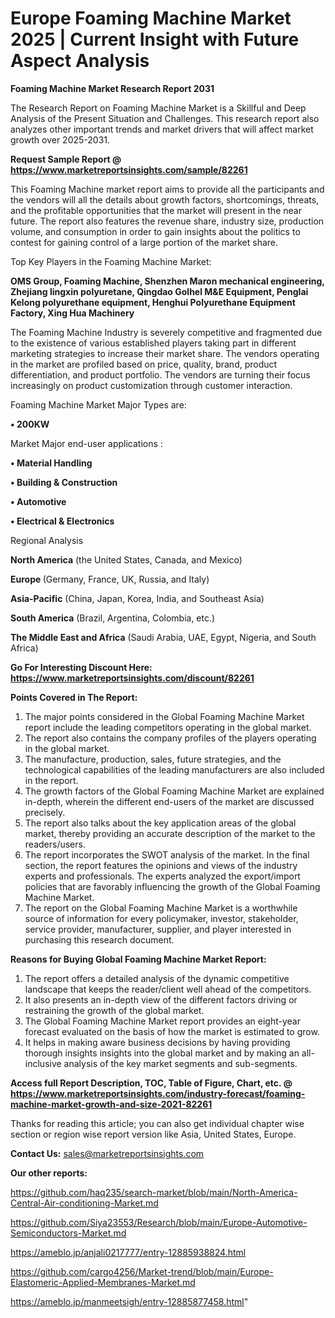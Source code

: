    # Europe Foaming Machine Market 2025 | Current Insight with Future Aspect Analysis

<strong>Foaming Machine Market Research Report 2031</strong>

The Research Report on Foaming Machine Market is a Skillful and Deep Analysis of the Present Situation and Challenges. This research report also analyzes other important trends and market drivers that will affect market growth over 2025-2031.

<strong>Request Sample Report @ <a href=https://www.marketreportsinsights.com/sample/82261>https://www.marketreportsinsights.com/sample/82261</a></strong>

This Foaming Machine market report aims to provide all the participants and the vendors will all the details about growth factors, shortcomings, threats, and the profitable opportunities that the market will present in the near future. The report also features the revenue share, industry size, production volume, and consumption in order to gain insights about the politics to contest for gaining control of a large portion of the market share.

Top Key Players in the Foaming Machine Market:

<strong>OMS Group, Foaming Machine, Shenzhen Maron mechanical engineering, Zhejiang lingxin polyuretane, Qingdao Golhel M&E Equipment, Penglai Kelong polyurethane equipment, Henghui Polyurethane Equipment Factory, Xing Hua Machinery</strong>

The Foaming Machine Industry is severely competitive and fragmented due to the existence of various established players taking part in different marketing strategies to increase their market share. The vendors operating in the market are profiled based on price, quality, brand, product differentiation, and product portfolio. The vendors are turning their focus increasingly on product customization through customer interaction.

Foaming Machine Market Major Types are:

<strong>• 200KW</strong>

Market Major end-user applications :

<strong>• Material Handling

• Building & Construction

• Automotive

• Electrical & Electronics</strong>

Regional Analysis

</u><strong><b>North America</b></strong> (the United States, Canada, and Mexico)

<strong><b>Europe </b></strong>(Germany, France, UK, Russia, and Italy)

<strong><b>Asia-Pacific</b></strong> (China, Japan, Korea, India, and Southeast Asia)

<strong><b>South America</b></strong> (Brazil, Argentina, Colombia, etc.)

<strong><b>The Middle East and Africa</b></strong> (Saudi Arabia, UAE, Egypt, Nigeria, and South Africa)

<strong>Go For Interesting Discount Here: <a href=https://www.marketreportsinsights.com/discount/82261>https://www.marketreportsinsights.com/discount/82261</a></strong>

<strong>Points Covered in The Report:</strong>
<ol>
  <li>The major points considered in the Global Foaming Machine Market report include the leading competitors operating in the global market.</li>
  <li>The report also contains the company profiles of the players operating in the global market.</li>
  <li>The manufacture, production, sales, future strategies, and the technological capabilities of the leading manufacturers are also included in the report.</li>
  <li>The growth factors of the Global Foaming Machine Market are explained in-depth, wherein the different end-users of the market are discussed precisely.</li>
  <li>The report also talks about the key application areas of the global market, thereby providing an accurate description of the market to the readers/users.</li>
  <li>The report incorporates the SWOT analysis of the market. In the final section, the report features the opinions and views of the industry experts and professionals. The experts analyzed the export/import policies that are favorably influencing the growth of the Global Foaming Machine Market.</li>
  <li>The report on the Global Foaming Machine Market is a worthwhile source of information for every policymaker, investor, stakeholder, service provider, manufacturer, supplier, and player interested in purchasing this research document.</li>
</ol>
<strong>Reasons for Buying Global Foaming Machine Market Report:</strong>

<ol>
  <li>The report offers a detailed analysis of the dynamic competitive landscape that keeps the reader/client well ahead of the competitors.</li>
  <li>It also presents an in-depth view of the different factors driving or restraining the growth of the global market.</li>
  <li>The Global Foaming Machine Market report provides an eight-year forecast evaluated on the basis of how the market is estimated to grow.</li>
  <li>It helps in making aware business decisions by having providing thorough insights insights into the global market and by making an all-inclusive analysis of the key market segments and sub-segments.</li>
</ol>
<strong>Access full Report Description, TOC, Table of Figure, Chart, etc. @ <a href=https://www.marketreportsinsights.com/industry-forecast/foaming-machine-market-growth-and-size-2021-82261>https://www.marketreportsinsights.com/industry-forecast/foaming-machine-market-growth-and-size-2021-82261</a></strong>


Thanks for reading this article; you can also get individual chapter wise section or region wise report version like Asia, United States, Europe.

<strong>Contact Us:</strong>
sales@marketreportsinsights.com

<strong>Our other reports:</strong>

<a href=https://github.com/haq235/search-market/blob/main/North-America-Central-Air-conditioning-Market.md>https://github.com/haq235/search-market/blob/main/North-America-Central-Air-conditioning-Market.md</a>

<a href=https://github.com/Siya23553/Research/blob/main/Europe-Automotive-Semiconductors-Market.md>https://github.com/Siya23553/Research/blob/main/Europe-Automotive-Semiconductors-Market.md</a>

<a href=https://ameblo.jp/anjali0217777/entry-12885938824.html>https://ameblo.jp/anjali0217777/entry-12885938824.html</a>

<a href=https://github.com/cargo4256/Market-trend/blob/main/Europe-Elastomeric-Applied-Membranes-Market.md>https://github.com/cargo4256/Market-trend/blob/main/Europe-Elastomeric-Applied-Membranes-Market.md</a>

<a href=https://ameblo.jp/manmeetsigh/entry-12885877458.html>https://ameblo.jp/manmeetsigh/entry-12885877458.html</a>"

